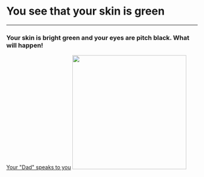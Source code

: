 # You see that your skin is green
---

### Your skin is bright green and your eyes are pitch black. What will happen!

[Your "Dad" speaks to you](language.md)
<img src="https://github.com/fatjond0413/CYOA/assets/146867501/c7c7815c-e6d4-469b-8505-3dd864b0cd45" width="300" img align="bottem">
